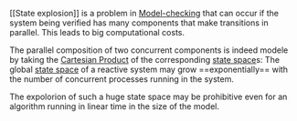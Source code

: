  [[State explosion]]  is a problem in [Model-checking](Model-checking.md) that can occur if the system being verified has many components that make transitions in parallel. This leads to big computational costs.

  The parallel composition of two concurrent components is indeed modele by taking the [Cartesian Product](Cartesian%20Product) of the corresponding [state space](state%20space)s: The global [state space](state%20space) of a reactive system may grow ==exponentially== with the number of concurrent processes running in the system.

The expolorion of such a huge state space may be prohibitive even for an algorithm running in linear time in the size of the model.

